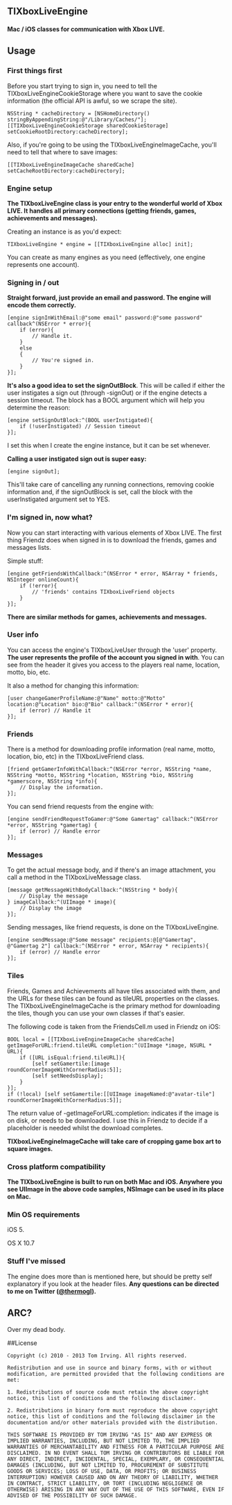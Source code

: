## TIXboxLiveEngine

#### Mac / iOS classes for communication with Xbox LIVE.

## Usage

### First things first

Before you start trying to sign in, you need to tell the TIXboxLiveEngineCookieStorage where you want to save the cookie information (the official API is awful, so we scrape the site).

	NSString * cacheDirectory = [NSHomeDirectory() stringByAppendingString:@"/Library/Caches/"];
	[[TIXboxLiveEngineCookieStorage sharedCookieStorage] setCookieRootDirectory:cacheDirectory];
	
Also, if you're going to be using the TIXboxLiveEngineImageCache, you'll need to tell that where to save images:

	[[TIXboxLiveEngineImageCache sharedCache] setCacheRootDirectory:cacheDirectory];
    
### Engine setup

**The TIXboxLiveEngine class is your entry to the wonderful world of Xbox LIVE. It handles all primary connections (getting friends, games, achievements and messages).**

Creating an instance is as you'd expect:

	TIXboxLiveEngine * engine = [[TIXboxLiveEngine alloc] init];
    
You can create as many engines as you need (effectively, one engine represents one account).
    
### Signing in / out

**Straight forward, just provide an email and password. The engine will encode them correctly.**

	[engine signInWithEmail:@"some email" password:@"some password" callback^(NSError * error){
		if (error){
			// Handle it.
		}
		else
		{
	    	// You're signed in.
		}
	}];
    
**It's also a good idea to set the signOutBlock**. This will be called if either the user instigates a sign out (through -signOut) or if the engine detects a session timeout. The block has a BOOL argument which will help you determine the reason:

	[engine setSignOutBlock:^(BOOL userInstigated){
		if (!userInstigated) // Session timeout
	}];
    
I set this when I create the engine instance, but it can be set whenever.

**Calling a user instigated sign out is super easy:**

	[engine signOut];
    
This'll take care of cancelling any running connections, removing cookie information and, if the signOutBlock is set, call the block with the userInstigated argument set to YES.

### I'm signed in, now what?

Now you can start interacting with various elements of Xbox LIVE. The first thing Friendz does when signed in is to download the friends, games and messages lists.

Simple stuff:

	[engine getFriendsWithCallback:^(NSError * error, NSArray * friends, NSInteger onlineCount){
		if (!error){
			// 'friends' contains TIXboxLiveFriend objects
		}
	}];
    
**There are similar methods for games, achievements and messages.**

### User info

You can access the engine's TIXboxLiveUser through the 'user' property. **The user represents the profile of the account you signed in with**. You can see from the header it gives you access to the players real name, location, motto, bio, etc.

It also a method for changing this information:

	[user changeGamerProfileName:@"Name" motto:@"Motto" location:@"Location" bio:@"Bio" callback:^(NSError * error){
		if (error) // Handle it
	}];
    
### Friends

There is a method for downloading profile information (real name, motto, location, bio, etc) in the TIXboxLiveFriend class.

	[friend getGamerInfoWithCallback:^(NSError *error, NSString *name, NSString *motto, NSString *location, NSString *bio, NSString *gamerscore, NSString *info){
		// Display the information.
	}];
	
You can send friend requests from the engine with:

	[engine sendFriendRequestToGamer:@"Some Gamertag" callback:^(NSError *error, NSString *gamertag) {
		if (error) // Handle error
	}];
	
### Messages

To get the actual message body, and if there's an image attachment, you call a method in the TIXboxLiveMessage class.

	[message getMessageWithBodyCallback:^(NSString * body){ 
		// Display the message 
	} imageCallback:^(UIImage * image){ 
		// Display the image				
	}];
	
Sending messages, like friend requests, is done on the TIXboxLiveEngine.

	[engine sendMessage:@"Some message" recipients:@[@"Gamertag", @"Gamertag 2"] callback:^(NSError * error, NSArray * recipients){
		if (error) // Handle error
	}];

### Tiles

Friends, Games and Achievements all have tiles associated with them, and the URLs for these tiles can be found as tileURL properties on the classes. The TIXboxLiveEngineImageCache is the primary method for downloading the tiles, though you can use your own classes if that's easier.

The following code is taken from the FriendsCell.m used in Friendz on iOS:

    BOOL local = [[TIXboxLiveEngineImageCache sharedCache] getImageForURL:friend.tileURL completion:^(UIImage *image, NSURL * URL){
		if ([URL isEqual:friend.tileURL]){
			[self setGamertile:[image roundCornerImageWithCornerRadius:5]];
			[self setNeedsDisplay];
		}
	}];
	if (!local) [self setGamertile:[[UIImage imageNamed:@"avatar-tile"] roundCornerImageWithCornerRadius:5]];
	
The return value of -getImageForURL:completion: indicates if the image is on disk, or needs to be downloaded. I use this in Friendz to decide if a placeholder is needed whilst the download completes.

**TIXboxLiveEngineImageCache will take care of cropping game box art to square images.**

### Cross platform compatibility

**The TIXboxLiveEngine is built to run on both Mac and iOS. Anywhere you see UIImage in the above code samples, NSImage can be used in its place on Mac.**

### Min OS requirements

iOS 5.

OS X 10.7

### Stuff I've missed

The engine does more than is mentioned here, but should be pretty self explanatory if you look at the header files. **Any questions can be directed to me on Twitter ([@thermogl](http://twitter.com/thermogl)).**

## ARC?

Over my dead body.

##License

	Copyright (c) 2010 - 2013 Tom Irving. All rights reserved.

	Redistribution and use in source and binary forms, with or without modification, are permitted provided that the following conditions are met:

	1. Redistributions of source code must retain the above copyright notice, this list of conditions and the following disclaimer.

	2. Redistributions in binary form must reproduce the above copyright notice, this list of conditions and the following disclaimer in the documentation and/or other materials provided with the distribution.

	THIS SOFTWARE IS PROVIDED BY TOM IRVING "AS IS" AND ANY EXPRESS OR IMPLIED WARRANTIES, INCLUDING, BUT NOT LIMITED TO, THE IMPLIED WARRANTIES OF MERCHANTABILITY AND FITNESS FOR A PARTICULAR PURPOSE ARE DISCLAIMED. IN NO EVENT SHALL TOM IRVING OR CONTRIBUTORS BE LIABLE FOR ANY DIRECT, INDIRECT, INCIDENTAL, SPECIAL, EXEMPLARY, OR CONSEQUENTIAL DAMAGES (INCLUDING, BUT NOT LIMITED TO, PROCUREMENT OF SUBSTITUTE GOODS OR SERVICES; LOSS OF USE, DATA, OR PROFITS; OR BUSINESS INTERRUPTION) HOWEVER CAUSED AND ON ANY THEORY OF LIABILITY, WHETHER IN CONTRACT, STRICT LIABILITY, OR TORT (INCLUDING NEGLIGENCE OR OTHERWISE) ARISING IN ANY WAY OUT OF THE USE OF THIS SOFTWARE, EVEN IF ADVISED OF THE POSSIBILITY OF SUCH DAMAGE.